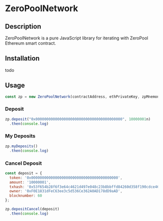 # ZeroPoolNetwork

## Description
ZeroPoolNetwork is a pure JavaScript library for iterating with ZeroPool Ethereum smart contract.

## Installation
todo

## Usage
```javascript
const zp = new ZeroPoolNetwork(contractAddress, ethPrivateKey, zpMnemonic);
```

### Deposit
```javascript
zp.deposit("0x0000000000000000000000000000000000000000", 10000001n)
  .then(console.log)
```

### My Deposits
```javascript
zp.myDeposits()
  .then(console.log)
```

### Cancel Deposit
```javascript
const deposit = { 
  token: '0x0000000000000000000000000000000000000000',
  amount: '10000001',
  txhash: '0x53f654b28f6f3e64c4621d497e048c23b8bbffd84260d358f190cdce460688d3',
  owner: '0xF0E1831dFeC63ee3c5d536Ce362A0AD178dD9aAD',
  blocknumber: 60 
}; 

zp.depositCancel(deposit)
  .then(console.log)
```
